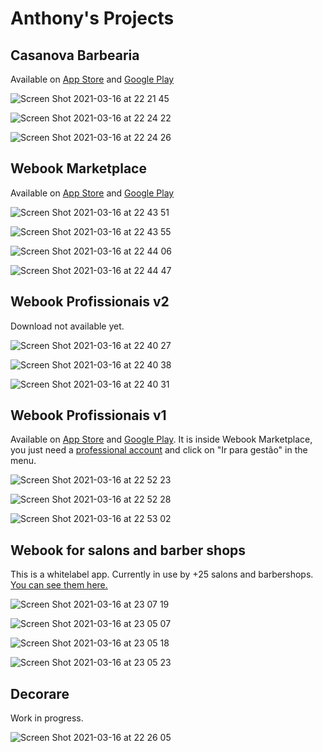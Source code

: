 # Anthony's Projects

## Casanova Barbearia
Available on [App Store](https://apps.apple.com/br/app/casanova-barbearia/id1218471386) and [Google Play](https://play.google.com/store/apps/details?id=br.com.casanovabarbearia.app&hl=pt_BR&gl=US)

![Screen Shot 2021-03-16 at 22 21 45](https://user-images.githubusercontent.com/14919996/111400532-45e10500-86a6-11eb-8136-1f530af4c268.png)

![Screen Shot 2021-03-16 at 22 24 22](https://user-images.githubusercontent.com/14919996/111400599-63ae6a00-86a6-11eb-8f5f-0cc5f8afd87a.png)

![Screen Shot 2021-03-16 at 22 24 26](https://user-images.githubusercontent.com/14919996/111400606-66a95a80-86a6-11eb-9e08-ecad388fe288.png)

## Webook Marketplace
Available on [App Store](https://apps.apple.com/br/app/webook-agendamento-e-ofertas/id1506271165) and [Google Play](https://play.google.com/store/apps/details?id=com.webookbrasil&hl=en_US&gl=US)

![Screen Shot 2021-03-16 at 22 43 51](https://user-images.githubusercontent.com/14919996/111402061-416a1b80-86a9-11eb-92fa-a8e5a0d0f13d.png)

![Screen Shot 2021-03-16 at 22 43 55](https://user-images.githubusercontent.com/14919996/111402067-43cc7580-86a9-11eb-9fa5-092e312e1db7.png)

![Screen Shot 2021-03-16 at 22 44 06](https://user-images.githubusercontent.com/14919996/111402070-45963900-86a9-11eb-85ba-01366362dff9.png)

![Screen Shot 2021-03-16 at 22 44 47](https://user-images.githubusercontent.com/14919996/111402074-46c76600-86a9-11eb-9915-d349a8216381.png)

## Webook Profissionais v2
Download not available yet.

![Screen Shot 2021-03-16 at 22 40 27](https://user-images.githubusercontent.com/14919996/111401765-aec97c80-86a8-11eb-8102-9febff8b87e3.png)

![Screen Shot 2021-03-16 at 22 40 38](https://user-images.githubusercontent.com/14919996/111401771-b1c46d00-86a8-11eb-99c1-d0da85b2ebe2.png)

![Screen Shot 2021-03-16 at 22 40 31](https://user-images.githubusercontent.com/14919996/111401773-b2f59a00-86a8-11eb-8e38-43de80f9b5b2.png)

## Webook Profissionais v1
Available on [App Store](https://apps.apple.com/br/app/webook-agendamento-e-ofertas/id1506271165) and [Google Play](https://play.google.com/store/apps/details?id=com.webookbrasil&hl=en_US&gl=US). It is inside Webook Marketplace, you just need a [professional account](https://app.belasis.com.br) and click on "Ir para gestão" in the menu.

![Screen Shot 2021-03-16 at 22 52 23](https://user-images.githubusercontent.com/14919996/111402691-6f9c2b00-86aa-11eb-8ae4-96dd044aad2a.png)

![Screen Shot 2021-03-16 at 22 52 28](https://user-images.githubusercontent.com/14919996/111402693-7165ee80-86aa-11eb-8167-43cdfdd7fd69.png)

![Screen Shot 2021-03-16 at 22 53 02](https://user-images.githubusercontent.com/14919996/111402698-732fb200-86aa-11eb-89fa-160bfbb340de.png)

## Webook for salons and barber shops
This is a whitelabel app. Currently in use by +25 salons and barbershops. [You can see them here.](https://apps.apple.com/br/developer/clintec-sistemas/id1091785758#see-all/i-phonei-pad-apps)

![Screen Shot 2021-03-16 at 23 07 19](https://user-images.githubusercontent.com/14919996/111403796-614f0e80-86ac-11eb-97e4-eef47f3702bd.png)

![Screen Shot 2021-03-16 at 23 05 07](https://user-images.githubusercontent.com/14919996/111403735-44b2d680-86ac-11eb-8737-70363ccb8185.png)

![Screen Shot 2021-03-16 at 23 05 18](https://user-images.githubusercontent.com/14919996/111403741-47153080-86ac-11eb-8fc0-d1882cf0b31b.png)

![Screen Shot 2021-03-16 at 23 05 23](https://user-images.githubusercontent.com/14919996/111403750-4aa8b780-86ac-11eb-9121-ec9e9afebc30.png)

## Decorare
Work in progress.

![Screen Shot 2021-03-16 at 22 26 05](https://user-images.githubusercontent.com/14919996/111402267-ad4c8400-86a9-11eb-9c9a-624c3d111741.png)
